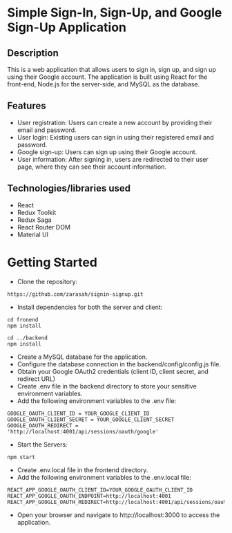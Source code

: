 # Simple Sign-In, Sign-Up, and Google Sign-Up Application

## Description

This is a web application that allows users to sign in, sign up, and sign up using their Google account. The application is built using React for the front-end, Node.js for the server-side, and MySQL as the database.

## Features

* User registration: Users can create a new account by providing their email and password.
* User login: Existing users can sign in using their registered email and password.
* Google sign-up: Users can sign up using their Google account.
* User information: After signing in, users are redirected to their user page, where they can see their account information.

## Technologies/libraries used

* React
* Redux Toolkit
* Redux Saga
* React Router DOM
* Material UI

# Getting Started

* Clone the repository:
```
https://github.com/zarasah/signin-signup.git
```
* Install dependencies for both the server and client:
```
cd fronend
npm install

cd ../backend
npm install
```

* Create a MySQL database for the application.
* Configure the database connection in the backend/config/config.js file.
* Obtain your Google OAuth2 credentials (client ID, client secret, and redirect URL)
* Create .env file in the backend directory to store your sensitive environment variables.
* Add the following environment variables to the .env file:
```
GOOGLE_OAUTH_CLIENT_ID = YOUR_GOOGLE_CLIENT_ID
GOOGLE_OAUTH_CLIENT_SECRET = YOUR_GOOGLE_CLIENT_SECRET
GOOGLE_OAUTH_REDIRECT = 'http://localhost:4001/api/sessions/oauth/google'
```
* Start the Servers:
```
npm start
```

* Create .env.local file in the frontend directory.
* Add the following environment variables to the .env.local file:
```
REACT_APP_GOOGLE_OAUTH_CLIENT_ID=YOUR_GOOGLE_OAUTH_CLIENT_ID
REACT_APP_GOOGLE_OAUTH_ENDPOINT=http://localhost:4001
REACT_APP_GOOGLE_OAUTH_REDIRECT=http://localhost:4001/api/sessions/oauth/google
```

* Open your browser and navigate to http://localhost:3000 to access the application.
